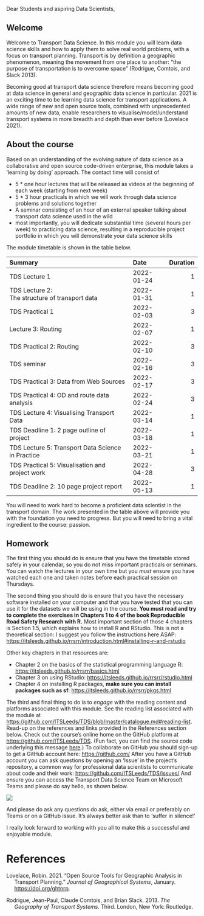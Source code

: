 
<!-- message to students, 2021-01-28 -->

Dear Students and aspiring Data Scientists,

## Welcome

Welcome to Transport Data Science. In this module you will learn data
science skills and how to apply them to solve real world problems, with
a focus on transport planning. Transport is by definition a geographic
phenomenon, meaning the movement from one place to another: “the purpose
of transportation is to overcome space” (Rodrigue, Comtois, and Slack
2013).

Becoming good at transport data science therefore means becoming good at
data science in general and geographic data science in particular. 2021
is an exciting time to be learning data science for transport
applications. A wide range of new and open source tools, combined with
unprecedented amounts of new data, enable researchers to
visualise/model/understand transport systems in more breadth and depth
than ever before (Lovelace 2021).

## About the course

Based on an understanding of the evolving nature of data science as a
collaborative and open source code-driven enterprise, this module takes
a ‘learning by doing’ approach. The contact time will consist of

-   5 \* one hour lectures that will be released as videos at the
    beginning of each week (starting from next week)
-   5 \* 3 hour practicals in which we will work through data science
    problems and solutions together
-   A seminar consisting of an hour of an external speaker talking about
    transport data science used in the wild
-   most importantly, you will dedicate substantial time (several hours
    per week) to practicing data science, resulting in a reproducible
    project portfolio in which you will demonstrate your data science
    skills

The module timetable is shown in the table below.

| Summary                                           | Date       | Duration |
|:--------------------------------------------------|:-----------|---------:|
| TDS Lecture 1                                     | 2022-01-24 |        1 |
| TDS Lecture 2: The structure of transport data    | 2022-01-31 |        1 |
| TDS Practical 1                                   | 2022-02-03 |        3 |
| Lecture 3: Routing                                | 2022-02-07 |        1 |
| TDS Practical 2: Routing                          | 2022-02-10 |        3 |
| TDS seminar                                       | 2022-02-16 |        3 |
| TDS Practical 3: Data from Web Sources            | 2022-02-17 |        3 |
| TDS Practical 4: OD and route data analysis       | 2022-02-24 |        3 |
| TDS Lecture 4: Visualising Transport Data         | 2022-03-14 |        1 |
| TDS Deadline 1: 2 page outline of project         | 2022-03-18 |        1 |
| TDS Lecture 5: Transport Data Science in Practice | 2022-03-21 |        1 |
| TDS Practical 5: Visualisation and project work   | 2022-04-28 |        3 |
| TDS Deadline 2: 10 page project report            | 2022-05-13 |        1 |

You will need to work hard to become a proficient data scientist in the
transport domain. The work presented in the table above will provide you
with the foundation you need to progress. But you will need to bring a
vital ingredient to the course: passion.

## Homework

The first thing you should do is ensure that you have the timetable
stored safely in your calendar, so you do not miss important practicals
or seminars. You can watch the lectures in your own time but you *must*
ensure you have watched each one and taken notes before each practical
session on Thursdays.

The second thing you should do is ensure that you have the necessary
software installed on your computer and that you have tested that you
can use it for the datasets we will be using in the course. **You must
read and try to complete the exercises in Chapters 1 to 4 of the book
Reproducible Road Safety Research with R.** Most important section of
those 4 chapters is Section 1.5, which explains how to install R and
RStudio. This is not a theoretical section: I suggest you follow the
instructions here ASAP:
<https://itsleeds.github.io/rrsrr/introduction.html#installing-r-and-rstudio>

Other key chapters in that resources are:

-   Chapter 2 on the basics of the statistical programming language R:
    <https://itsleeds.github.io/rrsrr/basics.html>
-   Chapter 3 on using RStudio:
    <https://itsleeds.github.io/rrsrr/rstudio.html>
-   Chapter 4 on installing R packages, **make sure you can install
    packages such as sf**: <https://itsleeds.github.io/rrsrr/pkgs.html>

The third and final thing to do is to *engage* with the reading content
and platforms associated with this module. See the reading list
associated with the module at
<https://github.com/ITSLeeds/TDS/blob/master/catalogue.md#reading-list>.
Read-up on the references and links provided in the References section
below. Check out the course’s online home on the GitHub platform at
<https://github.com/ITSLeeds/TDS>. (Fun fact, you can find the source
code underlying this message
[here](https://github.com/ITSLeeds/TDS/blob/master/messages/welcome.Rmd).)
To collaborate on GitHub you should sign-up to get a GitHub account
here: <https://github.com/> After you have a GitHub account you can ask
questions by opening an ‘Issue’ in the project’s repository, a common
way for professional data scientists to communicate about code and their
work: <https://github.com/ITSLeeds/TDS/issues/> And ensure you can
access the Transport Data Science Team on Microsoft Teams and please do
say hello, as shown below.

![](https://user-images.githubusercontent.com/1825120/106159315-8f1fd880-617c-11eb-91be-1a6a123082b2.png)

And please do ask any questions do ask, either via email or preferably
on Teams or on a GitHub issue. It’s always better ask than to ‘suffer in
silence!’

I really look forward to working with you all to make this a successful
and enjoyable module.

# References

<div id="refs" class="references csl-bib-body hanging-indent">

<div id="ref-lovelace_open_2021" class="csl-entry">

Lovelace, Robin. 2021. “Open Source Tools for Geographic Analysis in
Transport Planning.” *Journal of Geographical Systems*, January.
<https://doi.org/ghtnrp>.

</div>

<div id="ref-rodrigue_geography_2013" class="csl-entry">

Rodrigue, Jean-Paul, Claude Comtois, and Brian Slack. 2013. *The
Geography of Transport Systems*. Third. London, New York: Routledge.

</div>

</div>
